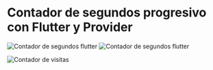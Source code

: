# Contador de segundos progresivo con Flutter y Provider
![Contador de segundos flutter](https://i.postimg.cc/3rtXV6Ss/contadorsegundos.jpg)
![Contador de segundos flutter](https://i.postimg.cc/vZV51mYy/contadorsegundos2.jpg)

![Contador de visitas](https://profile-counter.glitch.me/{AndyM88}/count.svg)
